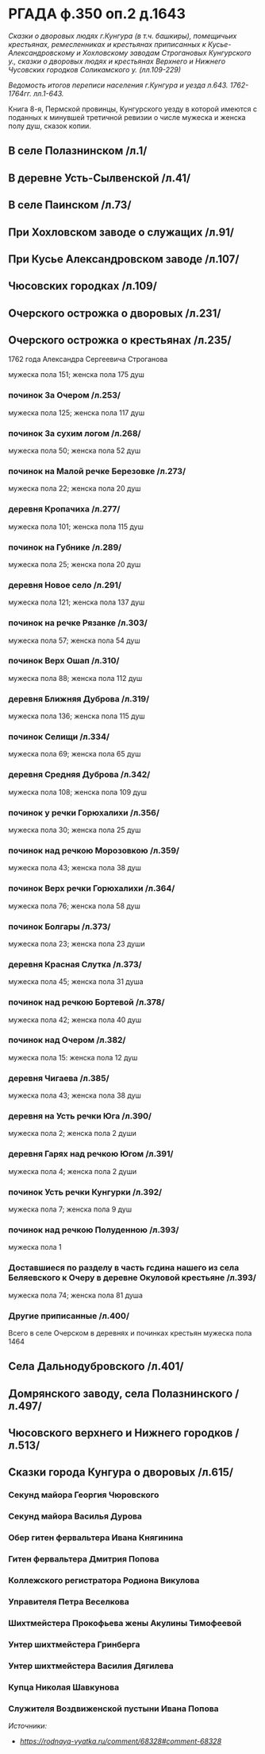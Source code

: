 # РГАДА ф.350 оп.2 д.1643

_Сказки о дворовых людях г.Кунгура (в т.ч. башкиры), помещичьих крестьянах, ремесленниках и крестьянах приписанных к Кусье-Александровскому и Хохловскому заводам Строгановых Кунгурского у., сказки о дворовых людях и крестьянах Верхнего и Нижнего Чусовских городков Соликамского у. (лл.109-229)_

_Ведомость итогов переписи населения г.Кунгура и уезда л.643. 1762-1764гг. лл.1-643._

Книга 8-я, Пермской провинцы, Кунгурского уезду в которой имеются с поданных  к минувшей третичной ревизии о числе мужеска и женска полу душ, сказок копии.

## В селе Полазнинском /л.1/
## В деревне Усть-Сылвенской /л.41/
## В селе Паинском /л.73/
## При Хохловском заводе о служащих /л.91/
## При Кусье Александровском заводе /л.107/
## Чюсовских городках /л.109/
## Очерского острожка о дворовых /л.231/
## Очерского острожка о крестьянах /л.235/
1762 года Александра Сергеевича Строганова 

мужеска пола 151; женска пола 175 душ

### починок За Очером /л.253/
мужеска пола 125; женска пола 117 душ

### починок За сухим логом /л.268/
мужеска пола 50; женска пола 52 душ

### починок на Малой речке Березовке /л.273/
мужеска пола 22; женска пола 20 душ

### деревня Кропачиха /л.277/
мужеска пола 101; женска пола 115 душ

### починок на Губнике /л.289/
мужеска пола 25; женска пола 20 душ

### деревня Новое село /л.291/
мужеска пола 121; женска пола 137 душ

### починок на речке Рязанке /л.303/
мужеска пола 57; женска пола 54 душ

### починок Верх Ошап /л.310/
мужеска пола 88; женска пола 112 душ

### деревня Ближняя Дуброва /л.319/
мужеска пола 136; женска пола 115 душ

### починок Селищи /л.334/
мужеска пола 69; женска пола 65 душ

### деревня Средняя Дуброва /л.342/
мужеска пола 108; женска пола 109 душ

### починок у речки Горюхалихи /л.356/
мужеска пола 30; женска пола 25 душ

### починок над речкою Морозовкою /л.359/
мужеска пола 43; женска пола 38 душ

### починок Верх речки Горюхалихи /л.364/
мужеска пола  76; женска пола 58 душ

### починок Болгары /л.373/
мужеска пола 23; женска пола 23 души

### деревня Красная Слутка /л.373/
мужеска пола 45; женска пола 31 душа

### починок над речкою Бортевой /л.378/
мужеска пола 42; женска пола 40 душ

### починок над Очером /л.382/
мужеска пола 15: женска пола 12 душ

### деревня Чигаева /л.385/
мужеска пола 43; женска пола 38 душ

### деревня на Усть речки Юга /л.390/
мужеска пола 2; женска пола 2 души

### деревня Гарях над речкою Югом /л.391/
мужеска пола 4; женска пола 2 души

### починок Усть речки Кунгурки /л.392/
мужеска пола 7; женска пола 9 душ

### починок над речкою Полуденною /л.393/
мужеска пола 1

### Доставшиеся по разделу в часть гсдина нашего из села Беляевского к Очеру в деревне Окуловой крестьяне /л.393/
мужеска пола 74; женска пола 81 душа

### Другие приписанные /л.400/
Всего в селе Очерском в деревнях и починках крестьян мужеска пола 1464

## Села Дальнодубровского /л.401/
## Домрянского заводу, села Полазнинского /л.497/
## Чюсовского верхнего и Нижнего городков /л.513/
## Сказки города Кунгура о дворовых /л.615/
### Секунд майора Георгия Чюровского
### Секунд майора Василья Дурова
### Обер гитен фервальтера Ивана Княгинина
### Гитен фервальтера Дмитрия Попова
### Коллежского регистратора Родиона Викулова
### Управителя Петра Веселкова
### Шихтмейстера Прокофьева жены Акулины Тимофеевой
### Унтер шихтмейстера Гринберга
### Унтер шихтмейстера Василия Дягилева
### Купца Николая Шавкунова
### Служителя Воздвиженской пустыни Ивана Попова

_Источники:_

* _https://rodnaya-vyatka.ru/comment/68328#comment-68328_